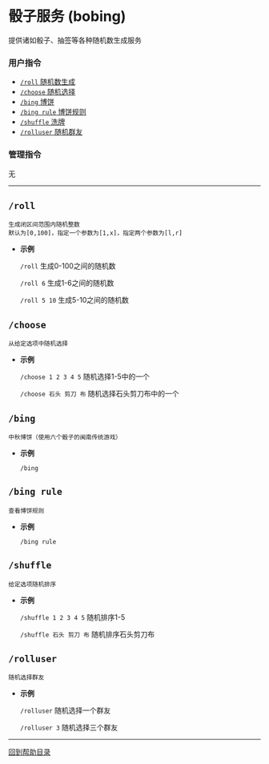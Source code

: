 # 骰子服务 (bobing)

提供诸如骰子、抽签等各种随机数生成服务

### 用户指令

- [`/roll` 随机数生成](#roll) 
- [`/choose` 随机选择](#choose) 
- [`/bing` 博饼](#bing) 
- [`/bing rule` 博饼规则](#bing-rule)
- [`/shuffle` 洗牌](#shuffle)
- [`/rolluser` 随机群友](#rolluser)

### 管理指令

无

--- 

##  `/roll`

```
生成闭区间范围内随机整数
默认为[0,100]，指定一个参数为[1,x]，指定两个参数为[l,r]
```

- **示例**

    `/roll` 生成0-100之间的随机数

    `/roll 6` 生成1-6之间的随机数

    `/roll 5 10` 生成5-10之间的随机数


## `/choose`

```
从给定选项中随机选择
```

- **示例**

    `/choose 1 2 3 4 5` 随机选择1-5中的一个

    `/choose 石头 剪刀 布` 随机选择石头剪刀布中的一个


## `/bing`

```
中秋博饼（使用六个骰子的闽南传统游戏）
```

- **示例**

    `/bing`


## `/bing rule`

```
查看博饼规则
```

- **示例**

    `/bing rule`


## `/shuffle`

```
给定选项随机排序
```

- **示例**

    `/shuffle 1 2 3 4 5` 随机排序1-5

    `/shuffle 石头 剪刀 布` 随机排序石头剪刀布


## `/rolluser`

```
随机选择群友
```

- **示例**

    `/rolluser` 随机选择一个群友

    `/rolluser 3` 随机选择三个群友



--- 

[回到帮助目录](./main.md)